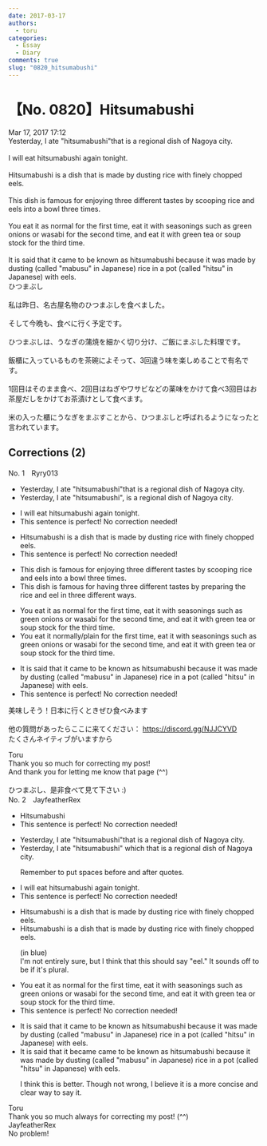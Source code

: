 ```yaml
---
date: 2017-03-17
authors:
  - toru
categories:
  - Essay
  - Diary
comments: true
slug: "0820_hitsumabushi"
---
```


# 【No. 0820】Hitsumabushi
<div class="date">Mar 17, 2017 17:12</div>
<div id="post"><div id="body_show_ori">
Yesterday, I ate "hitsumabushi"that is a regional dish of Nagoya city.<br/><br/>I will eat hitsumabushi again tonight.<br/><br/>Hitsumabushi is a dish that is made by dusting rice with finely chopped eels.<br/><br/>This dish is famous for enjoying three different tastes by scooping rice and eels into a bowl three times.<br/><br/>You eat it as normal for the first time, eat it with seasonings such as green onions or wasabi for the second time, and eat it with green tea or soup stock for the third time.<br/><br/>It is said that it came to be known as hitsumabushi because it was made by dusting (called "mabusu" in Japanese) rice in a pot (called "hitsu" in Japanese) with eels.
</div></div>

<!-- more -->

<div id="post_ja"><div id="body_show_mo">
ひつまぶし<br/><br/>私は昨日、名古屋名物のひつまぶしを食べました。<br/><br/>そして今晩も、食べに行く予定です。<br/><br/>ひつまぶしは、うなぎの蒲焼を細かく切り分け、ご飯にまぶした料理です。<br/><br/>飯櫃に入っているものを茶碗によそって、3回違う味を楽しめることで有名です。<br/><br/>1回目はそのまま食べ、2回目はねぎやワサビなどの薬味をかけて食べ3回目はお茶屋だしをかけてお茶漬けとして食べます。<br/><br/>米の入った櫃にうなぎをまぶすことから、ひつまぶしと呼ばれるようになったと言われています。
</div></div>

## Corrections (2)
<div id="block"><div class="first_name"> No. 1　<span class="just_name">Ryry013</span></div><div id="block2">
<ul class="correction_field">
<li class="incorrect">Yesterday, I ate "hitsumabushi"that is a regional dish of Nagoya city.</li>
<li class="corrected correct">
Yesterday, I ate "hitsumabushi", <span class="sline">is</span> a regional dish of Nagoya city.
</li>
</ul>
<ul class="correction_field">
<li class="incorrect">I will eat hitsumabushi again tonight.</li>
<li class="corrected perfect">This sentence is perfect! No correction needed!</li>
</ul>
<ul class="correction_field">
<li class="incorrect">Hitsumabushi is a dish that is made by dusting rice with finely chopped eels.</li>
<li class="corrected perfect">This sentence is perfect! No correction needed!</li>
</ul>
<ul class="correction_field">
<li class="incorrect">This dish is famous for enjoying three different tastes by scooping rice and eels into a bowl three times.</li>
<li class="corrected correct">
This dish is famous for <span class="f_red">having</span> three different tastes by preparing the rice and eel in three different ways.
</li>
</ul>
<ul class="correction_field">
<li class="incorrect">You eat it as normal for the first time, eat it with seasonings such as green onions or wasabi for the second time, and eat it with green tea or soup stock for the third time.</li>
<li class="corrected correct">
You eat it <span class="f_red">normally/plain</span> <span class="sline">for </span>the first time, eat it with seasonings such as green onions or wasabi <span class="sline">for </span>the second time, and eat it with green tea or soup stock <span class="sline">for</span> the third time.
</li>
</ul>
<ul class="correction_field">
<li class="incorrect">It is said that it came to be known as hitsumabushi because it was made by dusting (called "mabusu" in Japanese) rice in a pot (called "hitsu" in Japanese) with eels.</li>
<li class="corrected perfect">This sentence is perfect! No correction needed!</li>
</ul>
<p class="comment_small">
 美味しそう！日本に行くときぜひ食べみます
 <br/>
 <br/>
 他の質問があったらここに来てください：
 <a href="https://discord.gg/NJJCYVD" target="_blank">
  https://discord.gg/NJJCYVD
 </a>
 <br/>
 たくさんネイティブがいますから
</p>

</div><div class="name"><span class="just_name">Toru</span><br>
Thank you so much for correcting my post!<br/>And thank you for letting me know that page (^^)<br/><br/>ひつまぶし、是非食べて見て下さい :)
</div>
</div>
<div id="block"><div class="first_name"> No. 2　<span class="just_name">JayfeatherRex</span></div><div id="block2">
<ul class="correction_field">
<li class="incorrect">Hitsumabushi</li>
<li class="corrected perfect">This sentence is perfect! No correction needed!</li>
</ul>
<ul class="correction_field">
<li class="incorrect">Yesterday, I ate "hitsumabushi"that is a regional dish of Nagoya city.</li>
<li class="corrected correct">
Yesterday, I ate "hitsumabushi" <span class="f_red">which </span><span class="sline">that </span>is a regional dish of Nagoya city.
<p class="correction_comment">Remember to put spaces before and after quotes.</p>
</li>
</ul>
<ul class="correction_field">
<li class="incorrect">I will eat hitsumabushi again tonight.</li>
<li class="corrected perfect">This sentence is perfect! No correction needed!</li>
</ul>
<ul class="correction_field">
<li class="incorrect">Hitsumabushi is a dish that is made by dusting rice with finely chopped eels.</li>
<li class="corrected correct">
Hitsumabushi is a dish that is made by dusting rice with finely chopped <span class="f_blue">eels</span>.
<p class="correction_comment">(in blue)<br/>I'm not entirely sure, but I think that this should say "eel."  It sounds off to be if it's plural.</p>
</li>
</ul>
<ul class="correction_field">
<li class="incorrect">You eat it as normal for the first time, eat it with seasonings such as green onions or wasabi for the second time, and eat it with green tea or soup stock for the third time.</li>
<li class="corrected perfect">This sentence is perfect! No correction needed!</li>
</ul>
<ul class="correction_field">
<li class="incorrect">It is said that it came to be known as hitsumabushi because it was made by dusting (called "mabusu" in Japanese) rice in a pot (called "hitsu" in Japanese) with eels.</li>
<li class="corrected correct">
It is said that it <span class="f_red">became </span><span class="sline">came to be </span>known as hitsumabushi because it was made by dusting (called "mabusu" in Japanese) rice in a pot (called "hitsu" in Japanese) with eels.
<p class="correction_comment">I think this is better.  Though not wrong, I believe it is a more concise and clear way to say it.</p>
</li>
</ul>
</div><div class="name"><span class="just_name">Toru</span><br>
Thank you so much always for correcting my post! (^^)
</div>
<div class="name"><span class="just_name">JayfeatherRex</span><br>
No problem!
</div>
</div>
